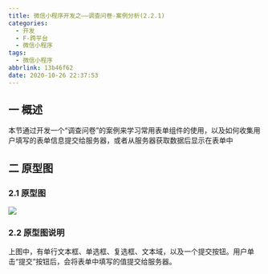 ```yaml
---
title: 微信小程序开发之——调查问卷-案例分析(2.2.1)
categories:
  - 开发
  - F-跨平台
  - 微信小程序
tags:
  - 微信小程序
abbrlink: 13b46f62
date: 2020-10-26 22:37:53
---
```

## 一 概述

本节通过开发一个“调查问卷”的案例来学习常用表单组件的使用，以及如何收集用户填写的表单信息提交给服务器，或者从服务器获取数据后显示在表单中

<!--more-->

## 二 原型图

### 2.1 原型图

![][1]
### 2.2 原型图说明

上图中，有单行文本框、单选框、复选框、文本域，以及一个提交按钮。用户单击“提交”按钮后，会将表单中填写的值提交给服务器。



[1]:https://cdn.jsdelivr.net/gh/PGzxc/CDN/blog-wechat/wechat-questionnaire-view-yuanxing.png

